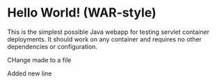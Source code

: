 Hello World! (WAR-style)
===============

This is the simplest possible Java webapp for testing servlet container deployments.  It should work on any container and requires no other dependencies or configuration.

CHange made to a file

Added new line
